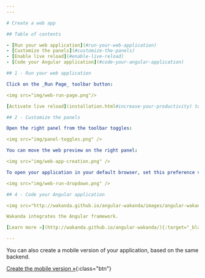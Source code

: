 ```yaml
---
---

# Create a web app

## Table of contents

- [Run your web application](#run-your-web-application)
- [Customize the panels](#customize-the-panels)
- [Enable live reload](#enable-live-reload)
- [Code your Angular application](#code-your-angular-application)

## 1 - Run your web application

Click on the _Run Page_ toolbar button:

<img src="img/web-run-page.png"/>

[Activate live reload](installation.html#increase-your-productivity) to reload automatically the page after any file changes occur.

## 2 - Customize the panels

Open the right panel from the toolbar toggles:

<img src="img/panel-toggles.png" />

You can move the web preview on the right panel:

<img src="img/web-app-creation.png" />

To open your application in your default browser, set this preference via _Run Page_ dropdown:

<img src="img/web-run-dropdown.png" />

## 4 - Code your Angular application

<img src="http://wakanda.github.io/angular-wakanda/images/angular-wakanda.png" />

Wakanda integrates the Angular framework.

[Learn more »](http://wakanda.github.io/angular-wakanda/){:target="_blank"}{:class="btn"}

---
```


You can also create a mobile version of your application, based on the same backend.

[Create the mobile version »](create-mobile-app.html){:class="btn"}

